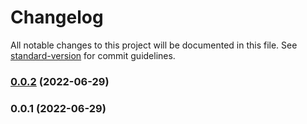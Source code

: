 # Changelog

All notable changes to this project will be documented in this file. See [standard-version](https://github.com/conventional-changelog/standard-version) for commit guidelines.

### [0.0.2](https://github.com/UlisesGascon/polyfill-intl-enumeration/compare/v0.0.1...v0.0.2) (2022-06-29)

### 0.0.1 (2022-06-29)
